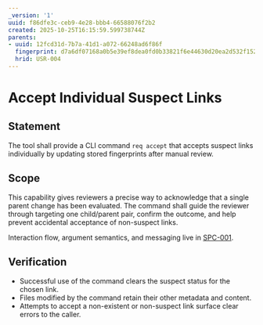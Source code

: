 ```yaml
---
_version: '1'
uuid: f86dfe3c-ceb9-4e28-bbb4-66588076f2b2
created: 2025-10-25T16:15:59.599738744Z
parents:
- uuid: 12fcd31d-7b7a-41d1-a072-66248ad6f86f
  fingerprint: d7a6df07168a0b5e39ef8dea0fd0b33821f6e44630d20ea2d532f1520175baee
  hrid: USR-004
---
```

# Accept Individual Suspect Links

## Statement

The tool shall provide a CLI command `req accept` that accepts suspect links individually by updating stored fingerprints after manual review.

## Scope

This capability gives reviewers a precise way to acknowledge that a single parent change has been evaluated. The command shall guide the reviewer through targeting one child/parent pair, confirm the outcome, and help prevent accidental acceptance of non-suspect links.

Interaction flow, argument semantics, and messaging live in [SPC-001](./SPC-001.md).

## Verification

- Successful use of the command clears the suspect status for the chosen link.
- Files modified by the command retain their other metadata and content.
- Attempts to accept a non-existent or non-suspect link surface clear errors to the caller. 
